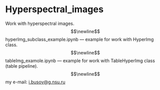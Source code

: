 # Hyperspectral_images
Work with hyperspectral images. $$\newline$$
hyperImg_subclass_example.ipynb — example for work with HyperImg class. $$\newline$$
tableImg_examole.ipynb — example for work with TableHyperImg class (table pipeline). $$\newline$$
my e-mail: i.busov@g.nsu.ru
